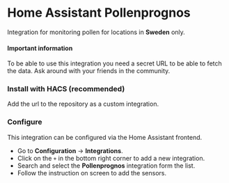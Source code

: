 # Home Assistant Pollenprognos

Integration for monitoring pollen for locations in **Sweden** only.

#### Important information
To be able to use this integration you need a secret URL to be able to fetch the data. Ask around with your friends in the community.  

### Install with HACS (recommended)
Add the url to the repository as a custom integration.

### Configure
This integration can be configured via the Home Assistant frontend.

- Go to **Configuration** -> **Integrations**.
- Click on the `+` in the bottom right corner to add a new integration.
- Search and select the **Pollenprognos** integration form the list.
- Follow the instruction on screen to add the sensors.
